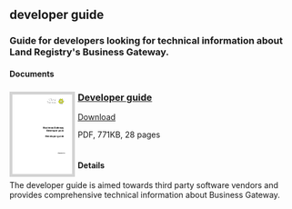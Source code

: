 ## developer guide
### Guide for developers looking for technical information about Land Registry's Business Gateway.
#### Documents
<h3><a href="../../pdfs/integrate/HM_Land_Registry_Business_Gateway_developer_guide_v1.4.pdf">
<img style="float: left; margin: 0px 5px 0px 0px;  border:5px solid LightGrey;" src="../../images/thumbnail/HM_Land_Registry_Business_Gateway_developer_guide_v1.4.pdf.png"></a>
<a href="../../pdfs/integrate/HM_Land_Registry_Business_Gateway_developer_guide_v1.4.pdf">Developer guide</a></h3>
<a download="HM_Land_Registry_Business_Gateway_developer_guide_v1.4.pdf" href="../../pdfs/integrate/HM_Land_Registry_Business_Gateway_developer_guide_v1.4.pdf">Download</a>

PDF, 771KB, 28 pages
<br />
<br />
#### Details
The developer guide is aimed towards third party software vendors and provides comprehensive technical information about Business Gateway.